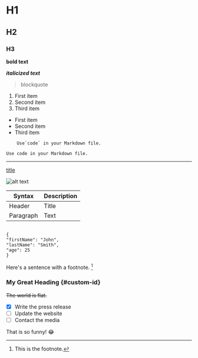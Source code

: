 # H1

## H2

### H3

**bold text**

**_italicized text_**

> blockquote

1. First item
2. Second item
3. Third item

- First item
- Second item
- Third item

```
    Use`code` in your Markdown file.

```

`Use code in your Markdown file.`

---

[title](https://www.example.com)

![alt text](image.jpg)

| Syntax    | Description |
| --------- | ----------- |
| Header    | Title       |
| Paragraph | Text        |

```

{
"firstName": "John",
"lastName": "Smith",
"age": 25
}

```

Here's a sentence with a footnote. [^1]

[^1]: This is the footnote.

### My Great Heading {#custom-id}

~~The world is flat.~~

- [x] Write the press release
- [ ] Update the website
- [ ] Contact the media

That is so funny! :joy:
